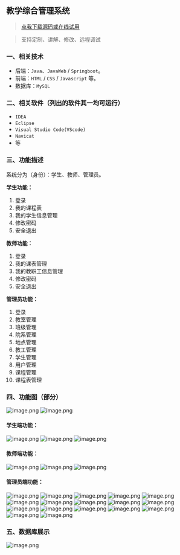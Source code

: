 ## 教学综合管理系统

> [点我下载源码或在线试用](https://www.notmaker.com/detail/e8f658700416479f937105db5f1ff4eb/ghbnew) 

> 支持定制、讲解、修改、远程调试

### 一、相关技术
- 后端：`Java`、`JavaWeb` / `Springboot`。
- 前端：`HTML` / `CSS` / `Javascript` 等。
- 数据库：`MySQL`

### 二、相关软件（列出的软件其一均可运行）
- `IDEA`
- `Eclipse`
- `Visual Studio Code(VScode)`
- `Navicat`
- 等

### 三、功能描述
系统分为（身份）：学生、教师、管理员。

**学生功能：**
1. 登录
2. 我的课程表
3. 我的学生信息管理
4. 修改密码
5. 安全退出

**教师功能：**
1. 登录
2. 我的课表管理
3. 我的教职工信息管理
4. 修改密码
5. 安全退出

**管理员功能：**
1. 登录
2. 教室管理
3. 班级管理
4. 院系管理
5. 地点管理
6. 教工管理
7. 学生管理
8. 用户管理
9. 课程管理
10. 课程表管理

### 四、功能图（部分）
![image.png](https://store.ptcc9.top/notmaker/user_upload/ba15bc64d0b24c178659372c9c4386bd/2024-03-04%2000:12:08_image.png)
![image.png](https://store.ptcc9.top/notmaker/user_upload/ba15bc64d0b24c178659372c9c4386bd/2024-03-04%2000:16:03_image.png)
#### 学生端功能：
![image.png](https://store.ptcc9.top/notmaker/user_upload/ba15bc64d0b24c178659372c9c4386bd/2024-03-04%2000:13:09_image.png)
![image.png](https://store.ptcc9.top/notmaker/user_upload/ba15bc64d0b24c178659372c9c4386bd/2024-03-04%2000:13:28_image.png)
![image.png](https://store.ptcc9.top/notmaker/user_upload/ba15bc64d0b24c178659372c9c4386bd/2024-03-04%2000:13:37_image.png)
#### 教师端功能：
![image.png](https://store.ptcc9.top/notmaker/user_upload/ba15bc64d0b24c178659372c9c4386bd/2024-03-04%2000:14:30_image.png)
![image.png](https://store.ptcc9.top/notmaker/user_upload/ba15bc64d0b24c178659372c9c4386bd/2024-03-04%2000:14:51_image.png)
![image.png](https://store.ptcc9.top/notmaker/user_upload/ba15bc64d0b24c178659372c9c4386bd/2024-03-04%2000:15:05_image.png)
#### 管理员端功能：
![image.png](https://store.ptcc9.top/notmaker/user_upload/ba15bc64d0b24c178659372c9c4386bd/2024-03-04%2000:17:48_image.png)
![image.png](https://store.ptcc9.top/notmaker/user_upload/ba15bc64d0b24c178659372c9c4386bd/2024-03-04%2000:17:55_image.png)
![image.png](https://store.ptcc9.top/notmaker/user_upload/ba15bc64d0b24c178659372c9c4386bd/2024-03-04%2000:18:01_image.png)
![image.png](https://store.ptcc9.top/notmaker/user_upload/ba15bc64d0b24c178659372c9c4386bd/2024-03-04%2000:18:06_image.png)
![image.png](https://store.ptcc9.top/notmaker/user_upload/ba15bc64d0b24c178659372c9c4386bd/2024-03-04%2000:18:12_image.png)
![image.png](https://store.ptcc9.top/notmaker/user_upload/ba15bc64d0b24c178659372c9c4386bd/2024-03-04%2000:18:18_image.png)
![image.png](https://store.ptcc9.top/notmaker/user_upload/ba15bc64d0b24c178659372c9c4386bd/2024-03-04%2000:18:24_image.png)
![image.png](https://store.ptcc9.top/notmaker/user_upload/ba15bc64d0b24c178659372c9c4386bd/2024-03-04%2000:18:33_image.png)
![image.png](https://store.ptcc9.top/notmaker/user_upload/ba15bc64d0b24c178659372c9c4386bd/2024-03-04%2000:18:38_image.png)
![image.png](https://store.ptcc9.top/notmaker/user_upload/ba15bc64d0b24c178659372c9c4386bd/2024-03-04%2000:18:45_image.png)
![image.png](https://store.ptcc9.top/notmaker/user_upload/ba15bc64d0b24c178659372c9c4386bd/2024-03-04%2000:19:13_image.png)
![image.png](https://store.ptcc9.top/notmaker/user_upload/ba15bc64d0b24c178659372c9c4386bd/2024-03-04%2000:19:18_image.png)
![image.png](https://store.ptcc9.top/notmaker/user_upload/ba15bc64d0b24c178659372c9c4386bd/2024-03-04%2000:19:27_image.png)
![image.png](https://store.ptcc9.top/notmaker/user_upload/ba15bc64d0b24c178659372c9c4386bd/2024-03-04%2000:19:32_image.png)
![image.png](https://store.ptcc9.top/notmaker/user_upload/ba15bc64d0b24c178659372c9c4386bd/2024-03-04%2000:19:39_image.png)
![image.png](https://store.ptcc9.top/notmaker/user_upload/ba15bc64d0b24c178659372c9c4386bd/2024-03-04%2000:19:43_image.png)
![image.png](https://store.ptcc9.top/notmaker/user_upload/ba15bc64d0b24c178659372c9c4386bd/2024-03-04%2000:19:51_image.png)
### 五、数据库展示
![image.png](https://store.ptcc9.top/notmaker/user_upload/ba15bc64d0b24c178659372c9c4386bd/2024-03-04%2000:20:09_image.png)
